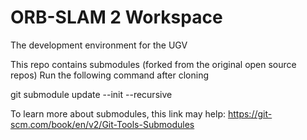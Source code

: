 # ORB-SLAM 2 Workspace
The development environment for the UGV


This repo contains submodules (forked from the original open source repos)
Run the following command after cloning

git submodule update --init --recursive

To learn more about submodules, this link may help: https://git-scm.com/book/en/v2/Git-Tools-Submodules
